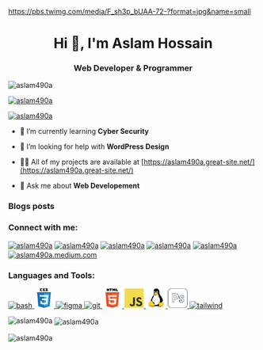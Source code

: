https://pbs.twimg.com/media/F_sh3p_bUAA-72-?format=jpg&name=small
<h1 align="center">Hi 👋, I'm Aslam Hossain</h1>
<h3 align="center">Web Developer & Programmer</h3>

<p align="left"> <img src="https://komarev.com/ghpvc/?username=aslam490a&label=Profile%20views&color=0e75b6&style=flat" alt="aslam490a" /> </p>

<p align="left"> <a href="https://github.com/ryo-ma/github-profile-trophy"><img src="https://github-profile-trophy.vercel.app/?username=aslam490a" alt="aslam490a" /></a> </p>

<p align="left"> <a href="https://twitter.com/aslam490a" target="blank"><img src="https://img.shields.io/twitter/follow/aslam490a?logo=twitter&style=for-the-badge" alt="aslam490a" /></a> </p>

- 🌱 I’m currently learning **Cyber Security**

- 🤝 I’m looking for help with **WordPress Design**

- 👨‍💻 All of my projects are available at [https://aslam490a.great-site.net/](https://aslam490a.great-site.net/)

- 💬 Ask me about **Web Developement**

### Blogs posts
<!-- BLOG-POST-LIST:START -->
<!-- BLOG-POST-LIST:END -->

<h3 align="left">Connect with me:</h3>
<p align="left">
<a href="https://dev.to/aslam490a" target="blank"><img align="center" src="https://raw.githubusercontent.com/rahuldkjain/github-profile-readme-generator/master/src/images/icons/Social/devto.svg" alt="aslam490a" height="30" width="40" /></a>
<a href="https://twitter.com/aslam490a" target="blank"><img align="center" src="https://raw.githubusercontent.com/rahuldkjain/github-profile-readme-generator/master/src/images/icons/Social/twitter.svg" alt="aslam490a" height="30" width="40" /></a>
<a href="https://fb.com/aslam490a" target="blank"><img align="center" src="https://raw.githubusercontent.com/rahuldkjain/github-profile-readme-generator/master/src/images/icons/Social/facebook.svg" alt="aslam490a" height="30" width="40" /></a>
<a href="https://dribbble.com/aslam490a" target="blank"><img align="center" src="https://raw.githubusercontent.com/rahuldkjain/github-profile-readme-generator/master/src/images/icons/Social/dribbble.svg" alt="aslam490a" height="30" width="40" /></a>
<a href="https://www.behance.net/aslam490a" target="blank"><img align="center" src="https://raw.githubusercontent.com/rahuldkjain/github-profile-readme-generator/master/src/images/icons/Social/behance.svg" alt="aslam490a" height="30" width="40" /></a>
<a href="https://medium.com/aslam490a.medium.com" target="blank"><img align="center" src="https://raw.githubusercontent.com/rahuldkjain/github-profile-readme-generator/master/src/images/icons/Social/medium.svg" alt="aslam490a.medium.com" height="30" width="40" /></a>
</p>

<h3 align="left">Languages and Tools:</h3>
<p align="left"> <a href="https://www.gnu.org/software/bash/" target="_blank" rel="noreferrer"> <img src="https://www.vectorlogo.zone/logos/gnu_bash/gnu_bash-icon.svg" alt="bash" width="40" height="40"/> </a> <a href="https://www.w3schools.com/css/" target="_blank" rel="noreferrer"> <img src="https://raw.githubusercontent.com/devicons/devicon/master/icons/css3/css3-original-wordmark.svg" alt="css3" width="40" height="40"/> </a> <a href="https://www.figma.com/" target="_blank" rel="noreferrer"> <img src="https://www.vectorlogo.zone/logos/figma/figma-icon.svg" alt="figma" width="40" height="40"/> </a> <a href="https://git-scm.com/" target="_blank" rel="noreferrer"> <img src="https://www.vectorlogo.zone/logos/git-scm/git-scm-icon.svg" alt="git" width="40" height="40"/> </a> <a href="https://www.w3.org/html/" target="_blank" rel="noreferrer"> <img src="https://raw.githubusercontent.com/devicons/devicon/master/icons/html5/html5-original-wordmark.svg" alt="html5" width="40" height="40"/> </a> <a href="https://developer.mozilla.org/en-US/docs/Web/JavaScript" target="_blank" rel="noreferrer"> <img src="https://raw.githubusercontent.com/devicons/devicon/master/icons/javascript/javascript-original.svg" alt="javascript" width="40" height="40"/> </a> <a href="https://www.linux.org/" target="_blank" rel="noreferrer"> <img src="https://raw.githubusercontent.com/devicons/devicon/master/icons/linux/linux-original.svg" alt="linux" width="40" height="40"/> </a> <a href="https://www.photoshop.com/en" target="_blank" rel="noreferrer"> <img src="https://raw.githubusercontent.com/devicons/devicon/master/icons/photoshop/photoshop-line.svg" alt="photoshop" width="40" height="40"/> </a> <a href="https://tailwindcss.com/" target="_blank" rel="noreferrer"> <img src="https://www.vectorlogo.zone/logos/tailwindcss/tailwindcss-icon.svg" alt="tailwind" width="40" height="40"/> </a> </p>

<p><img align="left" src="https://github-readme-stats.vercel.app/api/top-langs?username=aslam490a&show_icons=true&locale=en&layout=compact" alt="aslam490a" /></p>

<p>&nbsp;<img align="center" src="https://github-readme-stats.vercel.app/api?username=aslam490a&show_icons=true&locale=en" alt="aslam490a" /></p>

<p><img align="center" src="https://github-readme-streak-stats.herokuapp.com/?user=aslam490a&" alt="aslam490a" /></p>
